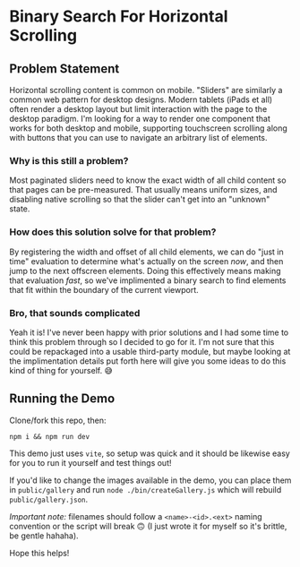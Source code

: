 # Binary Search For Horizontal Scrolling

## Problem Statement

Horizontal scrolling content is common on mobile. "Sliders" are similarly a common web pattern for desktop designs. Modern tablets (iPads et all) often render a desktop layout but limit interaction with the page to the desktop paradigm. I'm looking for a way to render one component that works for both desktop and mobile, supporting touchscreen scrolling along with buttons that you can use to navigate an arbitrary list of elements.

### Why is this still a problem?

Most paginated sliders need to know the exact width of all child content so that pages can be pre-measured. That usually means uniform sizes, and disabling native scrolling so that the slider can't get into an "unknown" state.

### How does this solution solve for that problem?

By registering the width and offset of all child elements, we can do "just in time" evaluation to determine what's actually on the screen _now_, and then jump to the next offscreen elements. Doing this effectively means making that evaluation _fast_, so we've implimented a binary search to find elements that fit within the boundary of the current viewport.

### Bro, that sounds complicated

Yeah it is! I've never been happy with prior solutions and I had some time to think this problem through so I decided to go for it. I'm not sure that this could be repackaged into a usable third-party module, but maybe looking at the implimentation details put forth here will give you some ideas to do this kind of thing for yourself. 😅

## Running the Demo

Clone/fork this repo, then:

`npm i && npm run dev`

This demo just uses `vite`, so setup was quick and it should be likewise easy for you to run it yourself and test things out!

If you'd like to change the images available in the demo, you can place them in `public/gallery` and run `node ./bin/createGallery.js` which will rebuild `public/gallery.json`.

_Important note:_ filenames should follow a `<name>-<id>.<ext>` naming convention or the script will break 🙃 (I just wrote it for myself so it's brittle, be gentle hahaha).

Hope this helps!

